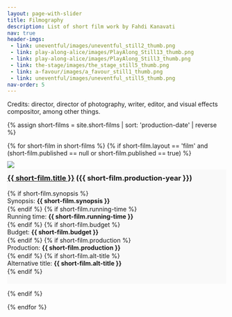 ```yaml
---
layout: page-with-slider
title: Filmography
description: List of short film work by Fahdi Kanavati
nav: true
header-imgs:
 - link: uneventful/images/uneventful_still2_thumb.png
 - link: play-along-alice/images/PlayAlong_Still13_thumb.png
 - link: play-along-alice/images/PlayAlong_Still3_thumb.png
 - link: the-stage/images/the_stage_still5_thumb.png
 - link: a-favour/images/a_favour_still1_thumb.png
 - link: uneventful/images/uneventful_still5_thumb.png
nav-order: 5
---
```


Credits: director, director of photography, writer, editor, and visual effects compositor, among other things.


{% assign short-films = site.short-films | sort: 'production-date' | reverse %}
<div class="row">
{% for short-film in short-films %}
{% if short-film.layout == 'film' and (short-film.published == null or short-film.published == true)  %}
<div class="col-sm-6 panel-outer">
<div class="panel-inner">

<div class="image">
    <a href="{{ short-film.url }}"><img class="img-responsive" src="{{ short-film.url }}/{{ short-film.thumbnail }}"></a>
  </div>
    <div class="col-xs-12 panel-content">
      <h3 class="text-uppercase" style="margin-top: 3px;"><a href="{{ short-film.url }}">{{ short-film.title }}</a><span class=""> ({{ short-film.production-year }})</span></h3>
  {% if short-film.synopsis %}<p>Synopsis: <strong>{{ short-film.synopsis }}</strong></p>{% endif %}
  {% if short-film.running-time %}<p>Running time: <strong>{{ short-film.running-time }}</strong></p>{% endif %}
  {% if short-film.budget %}<p>Budget: <strong>{{ short-film.budget }}</strong></p>{% endif %}
  {% if short-film.production %}<p>Production: <strong>{{ short-film.production }}</strong></p>{% endif %}
  {% if short-film.alt-title %}<p>Alternative title: <strong>{{ short-film.alt-title }}</strong></p>{% endif %}
  </div>
  </div>
</div>

  {% endif %}

{% endfor %}
  </div>

<style>

  .panel-content {
    padding-bottom: 20px;
     background-color: #f9f9f9;
  }
  .panel-outer {
    margin-top: 10px;
    display: block;
    overflow: hidden;
    position: relative;
    text-decoration: none;
    overflow: hidden;
  

  }
  .panel-content h3 {
    padding-top: 10px;
  }
  .panel-content p{
    margin: 0 0 2px;
    font-size:14px;
  }
</style>


